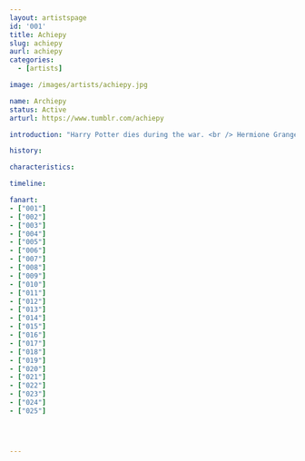 ```yaml
---
layout: artistspage
id: '001'
title: Achiepy
slug: achiepy
aurl: achiepy
categories:
  - [artists]

image: /images/artists/achiepy.jpg

name: Archiepy
status: Active
arturl: https://www.tumblr.com/achiepy

introduction: "Harry Potter dies during the war. <br /> Hermione Granger is heartbroken, she tries to move on with her life, but Ron Weasley was never the man for her.<br /> After plenty of fighting they break up, she buries herself in her work, and ends up becoming Unspeakable in the Department of Mysteries at the Ministry of Magic. One day she inadvertently travels through the Multiverse to another dimension, and finds that there are other worlds parallel with hers, and there are places where Harry Potter is still alive.<br /> There is also Dark Harry Potter, Quidditch Superstar Harry Potter, Minister for Magic Harry Potter, Daddy Harry Potter etc etc…<br /> She eventually finds a universe where Hermione was the one that died during the war and Harry is all alone. There’s much hugging, snogging, and shagging (maybe?). It turns out that their two worlds are the anomaly, that no matter what, neither of them were supposed to die. It didn’t matter if they were good or turned evil at least they remained alive, and Hermione and Harry must figure out a way of merging their two worlds, so there is no longer the anomaly.<br /> However, all of this crossing between dimensions is making the Multiverse unstable, and they must do it quickly, or they risk being lost in other dimensions.<br /> There doesn’t have to be a situation where glitching in another universe occurs, or that it unbalances, or that it’s not impossible to balance in another way."

history: 

characteristics: 

timeline: 

fanart:
- ["001"]
- ["002"]
- ["003"]
- ["004"]
- ["005"]
- ["006"]
- ["007"]
- ["008"]
- ["009"]
- ["010"]
- ["011"]
- ["012"]
- ["013"]
- ["014"]
- ["015"]
- ["016"]
- ["017"]
- ["018"]
- ["019"]
- ["020"]
- ["021"]
- ["022"]
- ["023"]
- ["024"]
- ["025"]




---
```

